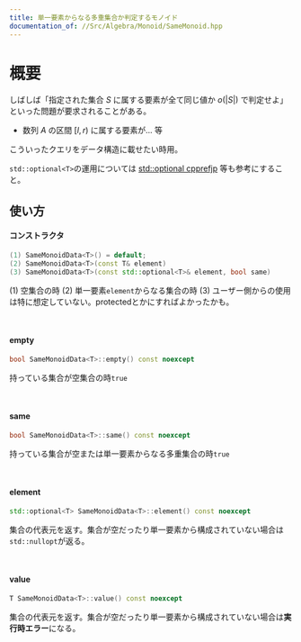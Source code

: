 ```yaml
---
title: 単一要素からなる多重集合か判定するモノイド
documentation_of: //Src/Algebra/Monoid/SameMonoid.hpp
---
```


# 概要

しばしば「指定された集合 $S$ に属する要素が全て同じ値か $o(|S|)$ で判定せよ」といった問題が要求されることがある。
- 数列 $A$ の区間 $[l, r)$ に属する要素が... 等

こういったクエリをデータ構造に載せたい時用。

`std::optional<T>`の運用については [std::optional cpprefjp](https://cpprefjp.github.io/reference/optional/optional.html) 等も参考にすること。

## 使い方

#### コンストラクタ

```cpp
(1) SameMonoidData<T>() = default;
(2) SameMonoidData<T>(const T& element)
(3) SameMonoidData<T>(const std::optional<T>& element, bool same)
```

(1) 空集合の時
(2) 単一要素`element`からなる集合の時
(3) ユーザー側からの使用は特に想定していない。protectedとかにすればよかったかも。

<br />

#### empty

```cpp
bool SameMonoidData<T>::empty() const noexcept
```

持っている集合が空集合の時`true`

<br />

#### same

```cpp
bool SameMonoidData<T>::same() const noexcept
```

持っている集合が空または単一要素からなる多重集合の時`true`

<br />

#### element

```cpp
std::optional<T> SameMonoidData<T>::element() const noexcept
```

集合の代表元を返す。集合が空だったり単一要素から構成されていない場合は`std::nullopt`が返る。

<br />

#### value

```cpp
T SameMonoidData<T>::value() const noexcept
```

集合の代表元を返す。集合が空だったり単一要素から構成されていない場合は**実行時エラー**になる。

<br />

